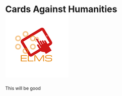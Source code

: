 # Cards Against Humanities ![logo](https://github.com/eutopian/Cards-Against-Humanities/blob/master/assets/images/c12f697d-d7fe-46fb-bdaa-dd909a044a03.png)

This will be good

